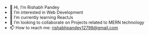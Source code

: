 - 👋 Hi, I’m Rishabh Pandey
- 👀 I’m interested in Web Development
- 🌱 I’m currently learning ReactJs
- 💞️ I’m looking to collaborate on Projects related to MERN technology
- 📫 How to reach me: rishabhpandey12798@gmail.com

<!---
i-m-rishabh/i-m-rishabh is a ✨ special ✨ repository because its `README.md` (this file) appears on your GitHub profile.
You can click the Preview link to take a look at your changes.
--->



